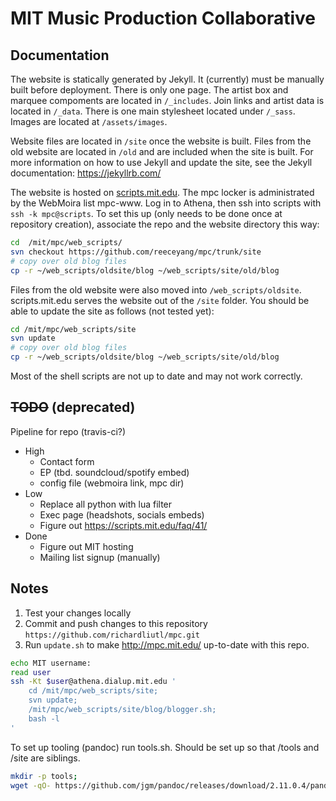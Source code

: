 # MIT Music Production Collaborative

## Documentation

The website is statically generated by Jekyll. It (currently) must be manually built before deployment.
There is only one page. The artist box and marquee compoments are located in `/_includes`. Join links
and artist data is located in `/_data`. There is one main stylesheet located under `/_sass`. Images are located at `/assets/images`.

Website files are located in `/site` once the website is built. Files from the old website are located in `/old` and are included when the site is built. For more information on how to use Jekyll and update the site, see the Jekyll documentation: https://jekyllrb.com/

The website is hosted on [scripts.mit.edu](https://scripts.mit.edu/). The mpc locker is administrated by the WebMoira list mpc-www. Log in to Athena, then ssh into scripts with `ssh -k mpc@scripts`. To set this up (only needs to be done once at repository creation), associate the repo and the website directory this way:

```bash
cd  /mit/mpc/web_scripts/
svn checkout https://github.com/reeceyang/mpc/trunk/site
# copy over old blog files
cp -r ~/web_scripts/oldsite/blog ~/web_scripts/site/old/blog
```

Files from the old website were also moved into `/web_scripts/oldsite`. scripts.mit.edu serves the website out of the `/site` folder. You should be able to update the site as follows (not tested yet):

```bash
cd /mit/mpc/web_scripts/site
svn update
# copy over old blog files
cp -r ~/web_scripts/oldsite/blog ~/web_scripts/site/old/blog
```

Most of the shell scripts are not up to date and may not work correctly.

## ~~TODO~~ (deprecated)
Pipeline for repo (travis-ci?)
* High
  * Contact form
  * EP (tbd. soundcloud/spotify embed)
  * config file (webmoira link, mpc dir)
* Low
  * Replace all python with lua filter
  * Exec page (headshots, socials embeds)
  * Figure out https://scripts.mit.edu/faq/41/
* Done
  * Figure out MIT hosting
  * Mailing list signup (manually)


## Notes

1. Test your changes locally
2. Commit and push changes to this repository `https://github.com/richardliutl/mpc.git`
3. Run `update.sh` to make http://mpc.mit.edu/ up-to-date with this repo.

```bash
echo MIT username:
read user
ssh -Kt $user@athena.dialup.mit.edu '
    cd /mit/mpc/web_scripts/site;
    svn update;
    /mit/mpc/web_scripts/site/blog/blogger.sh;
    bash -l
'
```

To set up tooling (pandoc) run tools.sh. Should be set up so that /tools and /site are siblings.

```bash
mkdir -p tools;
wget -qO- https://github.com/jgm/pandoc/releases/download/2.11.0.4/pandoc-2.11.0.4-linux-amd64.tar.gz | tar xvzf - --strip-components 1 -C ./tools/;
```